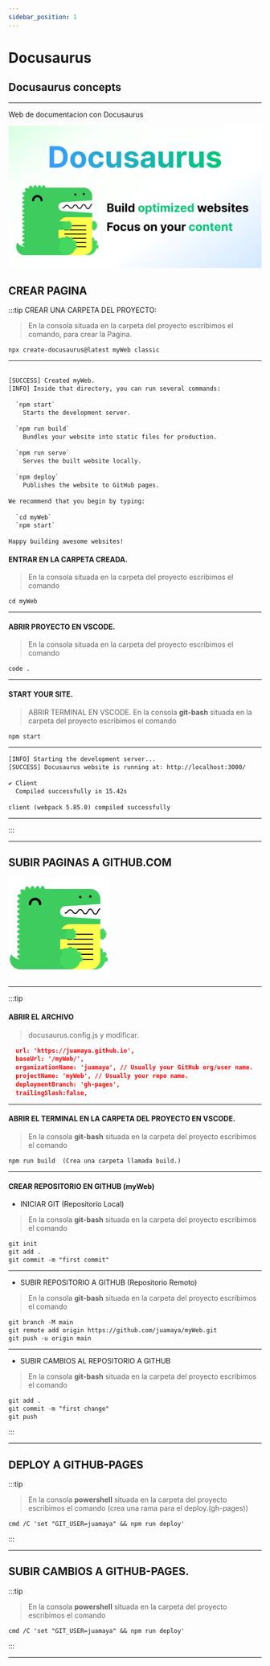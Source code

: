 ```yaml
---
sidebar_position: 1
---
```

#  Docusaurus

## Docusaurus concepts

---

Web de documentacion  con Docusaurus

![docusaurus](../../static/img/docusaurus-social-card.jpg)


 

 ## CREAR PAGINA

:::tip
CREAR UNA CARPETA DEL PROYECTO:

>En la consola situada en la carpeta del proyecto escribimos el comando, para crear la Pagina.
~~~
npx create-docusaurus@latest myWeb classic
~~~
 
---


~~~ 
 
[SUCCESS] Created myWeb.
[INFO] Inside that directory, you can run several commands:

  `npm start`
    Starts the development server.

  `npm run build`
    Bundles your website into static files for production.

  `npm run serve`
    Serves the built website locally.

  `npm deploy`
    Publishes the website to GitHub pages.

We recommend that you begin by typing:

  `cd myWeb`
  `npm start`

Happy building awesome websites!
~~~


#### ENTRAR EN LA CARPETA CREADA.

>En la consola situada en la carpeta del proyecto escribimos el comando
~~~
cd myWeb
~~~
---

#### ABRIR PROYECTO EN VSCODE.

>En la consola situada en la carpeta del proyecto escribimos el comando
~~~
code .
~~~
---

#### START YOUR SITE.
>ABRIR TERMINAL EN VSCODE.
>En la consola **git-bash** situada en la carpeta del proyecto escribimos el comando
~~~
npm start
~~~

----

~~~
[INFO] Starting the development server...
[SUCCESS] Docusaurus website is running at: http://localhost:3000/

✔ Client
  Compiled successfully in 15.42s

client (webpack 5.85.0) compiled successfully
~~~
---

:::

---

## SUBIR PAGINAS A GITHUB.COM
![docusaurus](../../static/img/docusaurus.png)

---

:::tip

#### ABRIR EL ARCHIVO

> docusaurus.config.js y modificar.
```json
  url: 'https://juamaya.github.io',
  baseUrl: '/myWeb/',
  organizationName: 'juamaya', // Usually your GitHub org/user name.
  projectName: 'myWeb', // Usually your repo name.
  deploymentBranch: 'gh-pages',
  trailingSlash:false,
```

---

#### ABRIR EL TERMINAL EN LA CARPETA DEL PROYECTO EN VSCODE.

>En la consola **git-bash** situada en la carpeta del proyecto escribimos el comando
```
npm run build  (Crea una carpeta llamada build.)
```
 

---

#### CREAR REPOSITORIO EN GITHUB (myWeb)

 

- INICIAR GIT (Repositorio Local)

>En la consola **git-bash** situada en la carpeta del proyecto escribimos el comando
```
git init
git add .
git commit -m "first commit"
```

---

- SUBIR REPOSITORIO A GITHUB (Repositorio Remoto)

>En la consola **git-bash** situada en la carpeta del proyecto escribimos el comando
```
git branch -M main
git remote add origin https://github.com/juamaya/myWeb.git
git push -u origin main
```

---

- SUBIR CAMBIOS AL REPOSITORIO A GITHUB

>En la consola **git-bash** situada en la carpeta del proyecto escribimos el comando
```
git add .
git commit -m "first change"
git push
```
:::

---

## DEPLOY A GITHUB-PAGES

:::tip 
 

>En la consola **powershell** situada en la carpeta del proyecto escribimos el comando
>(crea una rama para el deploy.(gh-pages))

```
cmd /C 'set "GIT_USER=juamaya" && npm run deploy'
```
:::

---

## SUBIR CAMBIOS A GITHUB-PAGES.

:::tip

>En la consola **powershell** situada en la carpeta del proyecto escribimos el comando
```
cmd /C 'set "GIT_USER=juamaya" && npm run deploy'
```
:::

---


 